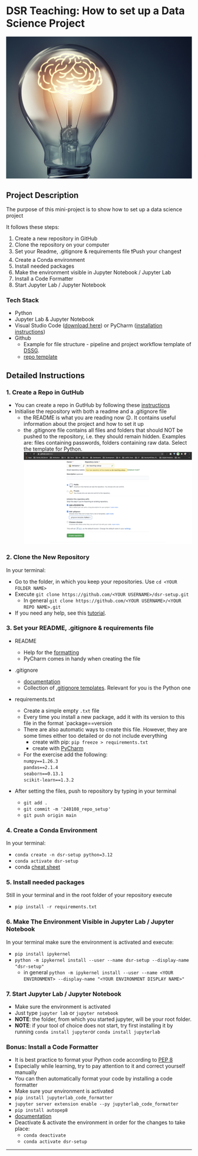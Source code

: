 # DSR Teaching: How to set up a Data Science Project


![image](./assets/image.jpg)

## Project Description
The purpose of this mini-project is to show how to set up a data science project

It follows these steps: 
1. Create a new repository in GitHub
2. Clone the repository on your computer
3. Set your Readme, .gitignore & requirements file
    ❗️Push your changes❗️
4. Create a Conda environment
5. Install needed packages
6. Make the environment visible in Jupyter Notebook / Jupyter Lab
7. Install a Code Formatter
8. Start Jupyter Lab / Jupyter Notebook
            
 
### Tech Stack 
* Python
* Jupyter Lab & Jupyter Notebook
* Visual Studio Code ([download here](https://code.visualstudio.com/download)) or  PyCharm ([installation instructions](https://www.jetbrains.com/help/pycharm/installation-guide.html))
* Github
    * Example for file structure - pipeline and project workflow template of  [DSSG](https://github.com/dssg/hitchhikers-guide/tree/master/sources/curriculum/0_before_you_start/pipelines-and-project-workflow). 
    * [repo template](https://github.com/Lucamiras/data-science-project-template)  

## Detailed Instructions 

### 1. Create a Repo in GutHub

* You can create a repo in GutHub by following these [instructions](https://docs.github.com/en/free-pro-team@latest/github/getting-started-with-github/create-a-repo
)
* Initialise the repository with both a readme and a .gitignore file
    * the README is what you are reading now 😉. It contains useful information about the project and how to set it up
    * the .gitignore file contains all files and folders that should NOT be pushed to the repository, i.e. they should remain hidden. Examples are: files containing passwords, folders containing raw data. Select the template for Python.  
![readme_gitignore](./assets/readme_gitignore.png)


### 2. Clone the New Repository
In your terminal:
* Go to the folder, in which you keep your repositories. Use `cd <YOUR FOLDER NAME>`
* Execute `git clone https://github.com/<YOUR USERNAME>/dsr-setup.git`
    * In general `git clone https://github.com/<YOUR USERNAME>/<YOUR REPO NAME>.git`
* If you need any help, see this [tutorial](https://help.github.com/articles/cloning-a-repository/).


### 3. Set your README, .gitignore & requirements file
* README
    * Help for the [formatting](https://docs.github.com/en/free-pro-team@latest/github/writing-on-github/basic-writing-and-formatting-syntax)
    * PyCharm comes in handy when creating the file
* .gitignore
    * [documentation](https://git-scm.com/docs/gitignore)
    * Collection of [.gitignore templates](https://github.com/github/gitignore). Relevant for you is the Python one
* requirements.txt
    * Create a simple empty `.txt` file
    * Every time you install a new package, add it with its version to this file in the format `package==version
    * There are also automatic ways to create this file. However, they are some times either too detailed or do not include everything
        * create with pip: `pip freeze > requirements.txt`
        * create with [PyCharm](https://www.jetbrains.com/help/pycharm/managing-dependencies.html#configure-requirements)
    * For the exercise add the following:\
    `numpy==1.26.3` \
    `pandas==2.1.4` \
    `seaborn==0.13.1` \
    `scikit-learn==1.3.2`

* After setting the files, push to repository by typing in your terminal
    * `git add .`
    * `git commit -m '240108_repo_setup'`
    * `git push origin main`
    
### 4. Create a Conda Environment
In your terminal: 
* `conda create -n dsr-setup python=3.12`
* `conda activate dsr-setup`
* conda [cheat sheet](https://docs.conda.io/projects/conda/en/4.6.0/_downloads/52a95608c49671267e40c689e0bc00ca/conda-cheatsheet.pdf)

### 5. Install needed packages
Still in your terminal and in the root folder of your repository execute
* `pip install -r requirements.txt`

### 6. Make The Environment Visible in Jupyter Lab / Jupyter Notebook
In your terminal make sure the environment is activated and execute:
* `pip install ipykernel`
* `python -m ipykernel install --user --name dsr-setup --display-name "dsr-setup"`
    * in general `python -m ipykernel install --user --name <YOUR ENVIRONMENT> --display-name "<YOUR ENVIRONMENT DISPLAY NAME>"`

### 7. Start Jupyter Lab / Jupyter Notebook
* Make sure the environment is activated
* Just type `jupyter lab` or `jupyter notebook`
* **NOTE**: the folder, from which you started jupyter, will be your root folder.
* **NOTE**: if your tool of choice does not start, try first installing it by running `conda install jupyter`or `conda install jupyterlab`

### Bonus: Install a Code Formatter
* It is best practice to format your Python code according to [PEP 8](https://www.python.org/dev/peps/pep-0008/)
* Especially while learning, try to pay attention to it and correct yourself manually
* You can then automatically format your code by installing a code formatter
* Make sure your environment is activated
* `pip install jupyterlab_code_formatter`
* `jupyter server extension enable --py jupyterlab_code_formatter`
* `pip install autopep8`
* [documentation](https://jupyterlab-code-formatter.readthedocs.io/installation.html)
* Deactivate & activate the environment in order for the changes to take place:
    * `conda deactivate`
    * `conda activate dsr-setup` 

---


